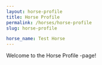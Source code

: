 ```yaml
---
layout: horse-profile
title: Horse Profile
permalink: /horses/horse-profile
slug: horse-profile

horse_name: Test Horse
---
```


Welcome to the Horse Profile -page!